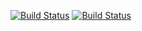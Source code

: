 [![Build Status](https://travis-ci.com/MattViper/Stickerzzz-Backend.svg?token=sWzgPURRhRsa5bEU5pQA&branch=develop-posts)](https://travis-ci.com/MattViper/Stickerzzz-Backend)
[![Build Status](https://img.shields.io/badge/z%C5%82oty-kod-yellow)](https://img.shields.io/badge/z%C5%82oty-kod-yellow)
